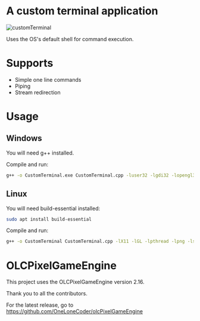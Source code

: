 # A custom terminal application

![customTerminal](https://github.com/oPisiti/CustomTerminal/assets/78967454/3e35d576-7284-458f-a515-30a06f1f31d3)

Uses the OS's default shell for command execution.

# Supports
- Simple one line commands
- Piping
- Stream redirection

# Usage

## Windows
You will need g++ installed.

Compile and run:
``` bash
g++ -o CustomTerminal.exe CustomTerminal.cpp -luser32 -lgdi32 -lopengl32 -lgdiplus -lShlwapi -ldwmapi -lstdc++fs -static -std=c++17 && ./CustomTerminal
``` 

## Linux
You will need build-essential installed:
``` bash
sudo apt install build-essential
```

Compile and run:
``` bash
g++ -o CustomTerminal CustomTerminal.cpp -lX11 -lGL -lpthread -lpng -lstdc++fs -std=c++17 && ./CustomTerminal
```

# OLCPixelGameEngine
This project uses the OLCPixelGameEngine version 2.16.

Thank you to all the contributors.

For the latest release, go to https://github.com/OneLoneCoder/olcPixelGameEngine 
